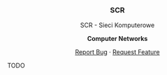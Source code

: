 <br />
<p align="center">
  <h3 align="center">SCR</h3>

  <p align="center">
    SCR - Sieci Komputerowe
    <p align="center"> <strong> Computer Networks </strong></p>
     <p align="center">
    <a align="center" href="https://github.com/othneildrew/Best-README-Template/issues">Report Bug</a>
    ·
    <a algn="center" href="https://github.com/othneildrew/Best-README-Template/issues">Request Feature</a>
  </p>
</p>  

TODO